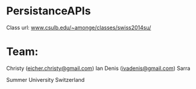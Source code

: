 PersistanceAPIs
===============

Class url: www.csulb.edu/~amonge/classes/swiss2014su/

Team:
==============
Christy (eicher.christy@gmail.com)
Ian
Denis (ivadenis@gmail.com)
Sarra



Summer University Switzerland
